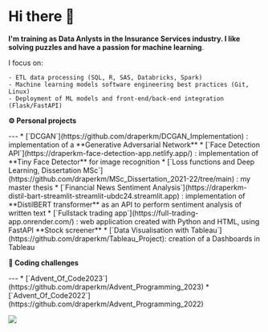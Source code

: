 # Hi there 👋

**I'm training as Data Anlysts in the Insurance Services industry. I like solving puzzles and have a passion for machine learning**.

I focus on:

    - ETL data processing (SQL, R, SAS, Databricks, Spark)
    - Machine learning models software engineering best practices (Git, Linux)
    - Deployment of ML models and front-end/back-end integration (Flask/FastAPI)

<!-- - 💭 Some more: <a href="https://draperkm.github.io/blog" target="_blank">Blog</a> -->


<p align="left" style="font-weight:bold"> ⚙️ <b>Personal projects</b> <p>
--- 
* [`DCGAN`](https://github.com/draperkm/DCGAN_Implementation) : implementation of a **Generative Adversarial Network**
* [`Face Detection API`](https://draperkm-face-detection-app.netlify.app/) : implementation of **Tiny Face Detector** for image recognition
* [`Loss functions and Deep Learning, Dissertation MSc`](https://github.com/draperkm/MSc_Dissertation_2021-22/tree/main) : my master thesis
* [`Financial News Sentiment Analysis`](https://draperkm-distil-bart-streamlit-streamlit-ubdc24.streamlit.app) : implementation of **DistilBERT transformer** as an API to perform sentiment analysis of written text
* [`Fullstack trading app`](https://full-trading-app.onrender.com/) : web application created with Python and HTML, using FastAPI **Stock screener**
* [`Data Visualisation with Tableau`](https://github.com/draperkm/Tableau_Project): creation of a Dashboards in Tableau
  

<p align="left" style="font-weight:bold"> 🌲 <b>Coding challenges</b> <p>
---
* [`Advent_Of_Code2023`](https://github.com/draperkm/Advent_Programming_2023)
* [`Advent_Of_Code2022`](https://github.com/draperkm/Advent_Programming_2022)

<!--
**draperkm/draperkm** is a ✨ _special_ ✨ repository because its `README.md` (this file) appears on your GitHub profile.

Here are some ideas to get you started:

- 🔭 I’m currently working on ...
- 🌱 I’m currently learning ...
- 👯 I’m looking to collaborate on ...
- 🤔 I’m looking for help with ...
- 💬 Ask me about ...
- 📫 How to reach me: ...
- 😄 Pronouns: ...
- ⚡ Fun fact: ...
-->

<!-- 
The following line is the COUNTER: please refer to : https://github.com/antonkomarev/github-profile-views-counter
-->

![](https://komarev.com/ghpvc/?username=draperkm)

